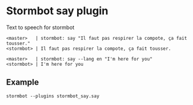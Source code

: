 Stormbot say plugin
===================

Text to speech for stormbot

```
<master>   | stormbot: say "Il faut pas respirer la compote, ça fait tousser."
<stormbot> | Il faut pas respirer la compote, ça fait tousser.

<master>   | stormbot: say --lang en "I'm here for you"
<stormbot> | I'm here for you
```

Example
-------

```
stormbot --plugins stormbot_say.say
```
